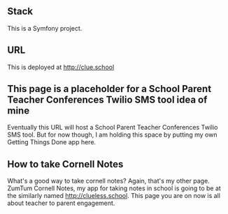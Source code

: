## Stack

This is a Symfony project.  

## URL

This is deployed at http://clue.school

## This page is a placeholder for a School Parent Teacher Conferences Twilio SMS tool idea of  mine

Eventually this URL will host a School Parent Teacher Conferences Twilio SMS tool. But for now though, I am holding this space by putting my own Getting Things Done app here.

## How to take Cornell Notes

What's a good way to take cornell notes? Again, that's my other page.  ZumTum Cornell Notes, my app for taking notes in school is going to be at the similarly named http://clueless.school.  This page you are on now is all about teacher to parent engagement.


